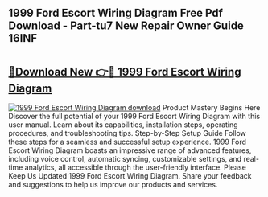## 1999 Ford Escort Wiring Diagram Free Pdf Download - Part-tu7 New Repair Owner Guide 16lNF

# <h2><a href="http://dfmzdj.blite.top/?on=1999+Ford+Escort+Wiring+Diagram">🔗Download New 👉🔴 1999 Ford Escort Wiring Diagram</a></h2>

[![1999 Ford Escort Wiring Diagram download](https://i.imgur.com/lujVjoI.png)](http://dfmzdj.blite.top/?on=1999+Ford+Escort+Wiring+Diagram)
Product Mastery Begins Here Discover the full potential of your 1999 Ford Escort Wiring Diagram with this user manual. Learn about its capabilities, installation steps, operating procedures, and troubleshooting tips. Step-by-Step Setup Guide Follow these steps for a seamless and successful setup experience. 1999 Ford Escort Wiring Diagram boasts an impressive range of advanced features, including voice control, automatic syncing, customizable settings, and real-time analytics, all accessible through the user-friendly interface. Please Keep Us Updated 1999 Ford Escort Wiring Diagram. Share your feedback and suggestions to help us improve our products and services.
